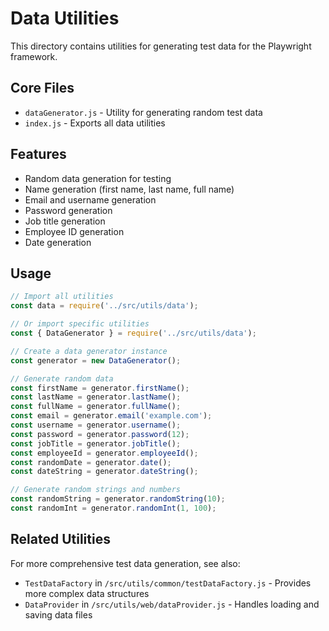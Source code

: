 # Data Utilities

This directory contains utilities for generating test data for the Playwright framework.

## Core Files

- `dataGenerator.js` - Utility for generating random test data
- `index.js` - Exports all data utilities

## Features

- Random data generation for testing
- Name generation (first name, last name, full name)
- Email and username generation
- Password generation
- Job title generation
- Employee ID generation
- Date generation

## Usage

```javascript
// Import all utilities
const data = require('../src/utils/data');

// Or import specific utilities
const { DataGenerator } = require('../src/utils/data');

// Create a data generator instance
const generator = new DataGenerator();

// Generate random data
const firstName = generator.firstName();
const lastName = generator.lastName();
const fullName = generator.fullName();
const email = generator.email('example.com');
const username = generator.username();
const password = generator.password(12);
const jobTitle = generator.jobTitle();
const employeeId = generator.employeeId();
const randomDate = generator.date();
const dateString = generator.dateString();

// Generate random strings and numbers
const randomString = generator.randomString(10);
const randomInt = generator.randomInt(1, 100);
```

## Related Utilities

For more comprehensive test data generation, see also:

- `TestDataFactory` in `/src/utils/common/testDataFactory.js` - Provides more complex data structures
- `DataProvider` in `/src/utils/web/dataProvider.js` - Handles loading and saving data files